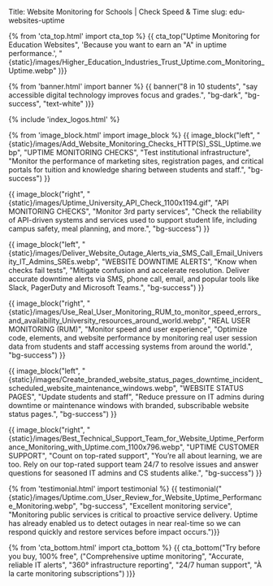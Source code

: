 Title: Website Monitoring for Schools | Check Speed & Time
slug: edu-websites-uptime

{% from 'cta_top.html' import cta_top %} 
{{ cta_top("Uptime Monitoring for Education Websites",
  'Because you want to earn an "A" in uptime performance.',
  "{static}/images/Higher_Education_Industries_Trust_Uptime.com_Monitoring_Uptime.webp"
)}}


{% from 'banner.html' import banner %} 
{{ banner("<span class='text-success'>8</span> in <span class='text-success'>10</span> students",
  "say accessible digital technology improves focus and grades.",
  "bg-dark",
  "bg-success",
  "text-white"
)}}

 <div class="container bg-white my-5">
  {% include 'index_logos.html' %}
 </div>

{% from 'image_block.html' import image_block %}
{{ image_block("left", "{static}/images/Add_Website_Monitoring_Checks_HTTP(S)_SSL_Uptime.webp",
"UPTIME MONITORING CHECKS",
"Test institutional infrastructure",
"Monitor the performance of marketing sites, registration pages, and critical portals for tuition and knowledge sharing between students and staff.",
"bg-success") }}



{{ image_block("right", "{static}/images/Uptime_University_API_Check_1100x1194.gif",
"API MONITORING CHECKS",
"Monitor 3rd party services",
"Check the reliability of API-driven systems and services used to support student life, including campus safety, meal planning, and more.",
"bg-success") }}

{{ image_block("left", "{static}/images/Deliver_Website_Outage_Alerts_via_SMS_Call_Email_University_IT_Admins_SREs.webp",
"WEBSITE DOWNTIME ALERTS",
"Know when checks fail tests",
"Mitigate confusion and accelerate resolution. Deliver accurate downtime alerts via SMS, phone call, email, and popular tools like Slack, PagerDuty and Microsoft Teams.",
"bg-success") }}

{{ image_block("right", "{static}/images/Use_Real_User_Monitoring_RUM_to_monitor_speed_errors_and_availability_University_resources_around_world.webp",
"REAL USER MONITORING (RUM)",
"Monitor speed and user experience",
"Optimize code, elements, and website performance by monitoring real user session data from students and staff accessing systems from around the world.",
"bg-success") }}

{{ image_block("left", "{static}/images/Create_branded_website_status_pages_downtime_incident_scheduled_website_maintenance_windows.webp",
"WEBSITE STATUS PAGES",
"Update students and staff",
"Reduce pressure on IT admins during downtime or maintenance windows with branded, subscribable website status pages.",
"bg-success") }}

{{ image_block("right", "{static}/images/Best_Technical_Support_Team_for_Website_Uptime_Performance_Monitoring_with_Uptime.com_1100x796.webp",
"UPTIME CUSTOMER SUPPORT",
"Count on top-rated support",
"You’re all about learning, we are too. Rely on our top-rated support team 24/7 to resolve issues and answer questions for seasoned IT admins and CS students alike.",
"bg-success") }}


{% from 'testimonial.html' import testimonial %}
{{ testimonial("{static}/images/Uptime.com_User_Review_for_Website_Uptime_Performance_Monitoring.webp",
  "bg-success",
  "Excellent monitoring service",
  "Monitoring public services is critical to proactive service delivery. Uptime has already enabled us to detect outages in near real-time so we can respond quickly and restore services before impact occurs.")}}


{% from 'cta_bottom.html' import cta_bottom %} 
{{ cta_bottom("Try before you buy, 100% free",
  ("Comprehensive uptime monitoring", 
  "Accurate, reliable IT alerts",
  "360° infrastructure reporting",
  "24/7 human support",
  "À la carte monitoring subscriptions")
  )}}
